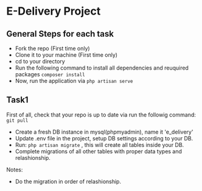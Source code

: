 # E-Delivery Project
## General Steps for each task
- Fork the repo (First time only)
- Clone it to your machine (First time only)
- cd to your directory
- Run the following command to install all dependencies and reuquired packages
`composer install`
- Now, run the application via
`php artisan serve`

## Task1
First of all, check that your repo is up to date via run the followig command:
`git pull`
- Create a fresh DB instance in mysql(phpmyadmin), name it 'e_delivery'
- Update .env file in the project, setup DB settings according to your DB.
- Run: `php artisan migrate` , this will create all tables inside your DB.
- Complete migrations of all other tables with proper data types and relashionship.

Notes:
- Do the migration in order of relashionship.
